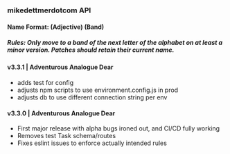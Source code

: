 ### mikedettmerdotcom API
#### Name Format: (Adjective) (Band)
##### Rules: Only move to a band of the next letter of the alphabet on at least a minor version. Patches should retain their current name.

#### v3.3.1 | Adventurous Analogue Dear
- adds test for config
- adjusts npm scripts to use environment.config.js in prod
- adjusts db to use different connection string per env

#### v3.3.0 | Adventurous Analogue Dear
- First major release with alpha bugs ironed out, and CI/CD fully working
- Removes test Task schema/routes
- Fixes eslint issues to enforce actually intended rules
